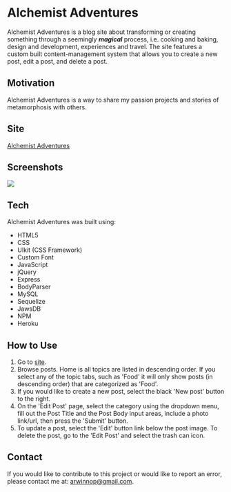 # Alchemist Adventures
Alchemist Adventures is a blog site about transforming or creating something through a seemingly **_magical_** process, i.e. cooking and baking, design and development, experiences and travel. The site features a custom built content-management system that allows you to create a new post, edit a post, and delete a post. 

## Motivation
Alchemist Adventures is a way to share my passion projects and stories of metamorphosis with others. 

## Site
[Alchemist Adventures](https://hidden-journey-92439.herokuapp.com/ "Alchemist Adventures Blog")

## Screenshots 
![](https://media.giphy.com/media/3M9DFWHXuURn0tm8hL/giphy.gif)

## Tech
Alchemist Adventures was built using: 
* HTML5
* CSS 
* UIkit (CSS Framework)
* Custom Font
* JavaScript
* jQuery
* Express
* BodyParser
* MySQL
* Sequelize
* JawsDB 
* NPM
* Heroku

## How to Use
1. Go to [site].
2. Browse posts. Home is all topics are listed in descending order. If you select any of the topic tabs, such as 'Food' it will only show posts (in descending order) that are categorized as 'Food'. 
3. If you would like to create a new post, select the black 'New post' button to the right.
4. On the 'Edit Post' page, select the category using the dropdown menu, fill out the Post Title and the Post Body input areas, include a photo link/url, then press the 'Submit' button. 
5. To update a post, select the 'Edit' button link below the post image. To delete the post, go to the 'Edit Post' and select the trash can icon.

## Contact
If you would like to contribute to this project or would like to report an error, please contact me at: arwinnop@gmail.com. 

[site]: https://hidden-journey-92439.herokuapp.com/

